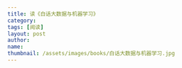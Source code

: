 ```yaml
---
title: 读《白话大数据与机器学习》 
category:  
tags: [阅读]  
layout: post  
author:  
name: 
thumbnail: /assets/images/books/白话大数据与机器学习.jpg
---
```


